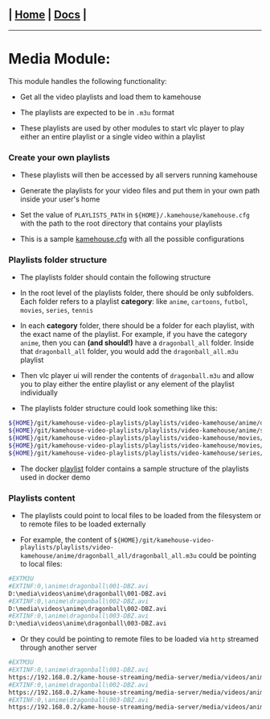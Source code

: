 | [Home](/README.md) | [Docs](/docs/README.md) |
---------------------------------------------------------------

*********************

# Media Module:

This module handles the following functionality:

- Get all the video playlists and load them to kamehouse

- The playlists are expected to be in `.m3u` format

- These playlists are used by other modules to start vlc player to play either an entire playlist or a single video within a playlist

### Create your own playlists

- These playlists will then be accessed by all servers running kamehouse

- Generate the playlists for your video files and put them in your own path inside your user's home

- Set the value of `PLAYLISTS_PATH` in `${HOME}/.kamehouse/kamehouse.cfg` with the path to the root directory that contains your playlists

- This is a sample [kamehouse.cfg](/docker/config/kamehouse.cfg) with all the possible configurations

### Playlists folder structure

- The playlists folder should contain the following structure

- In the root level of the playlists folder, there should be only subfolders. Each folder refers to a playlist **category**: like `anime`, `cartoons`, `futbol`, `movies`, `series`, `tennis`

- In each **category** folder, there should be a folder for each playlist, with the exact name of the playlist. For example, if you have the category `anime`, then you can **(and should!)** have a `dragonball_all` folder. Inside that `dragonball_all` folder, you would add the `dragonball_all.m3u` playlist

- Then vlc player ui will render the contents of `dragonball.m3u` and allow you to play either the entire playlist or any element of the playlist individually

- The playlists folder structure could look something like this:
```sh
${HOME}/git/kamehouse-video-playlists/playlists/video-kamehouse/anime/dragonball_all/dragonball_all.m3u
${HOME}/git/kamehouse-video-playlists/playlists/video-kamehouse/anime/saint_seiya_all/saint_seiya_all.m3u
${HOME}/git/kamehouse-video-playlists/playlists/video-kamehouse/movies/movies_dc_all/movies_dc_all.m3u
${HOME}/git/kamehouse-video-playlists/playlists/video-kamehouse/movies/movies_marvel_all/movies_marvel_all.m3u
${HOME}/git/kamehouse-video-playlists/playlists/video-kamehouse/series/game_of_thrones_all/game_of_thrones_all.m3u
```
- The docker [playlist](/docker/media/playlist/) folder contains a sample structure of the playlists used in docker demo

### Playlists content

- The playlists could point to local files to be loaded from the filesystem or to remote files to be loaded externally

- For example, the content of `${HOME}/git/kamehouse-video-playlists/playlists/video-kamehouse/anime/dragonball_all/dragonball_all.m3u` could be pointing to local files:
```sh
#EXTM3U
#EXTINF:0,\anime\dragonball\001-DBZ.avi
D:\media\videos\anime\dragonball\001-DBZ.avi
#EXTINF:0,\anime\dragonball\002-DBZ.avi
D:\media\videos\anime\dragonball\002-DBZ.avi
#EXTINF:0,\anime\dragonball\003-DBZ.avi
D:\media\videos\anime\dragonball\003-DBZ.avi
```

- Or they could be pointing to remote files to be loaded via `http` streamed through another server
```sh
#EXTM3U
#EXTINF:0,\anime\dragonball\001-DBZ.avi
https://192.168.0.2/kame-house-streaming/media-server/media/videos/anime/dragonball/001-DBZ.avi
#EXTINF:0,\anime\dragonball\002-DBZ.avi
https://192.168.0.2/kame-house-streaming/media-server/media/videos/anime/dragonball/002-DBZ.avi
#EXTINF:0,\anime\dragonball\003-DBZ.avi
https://192.168.0.2/kame-house-streaming/media-server/media/videos/anime/dragonball/003-DBZ.avi
```
